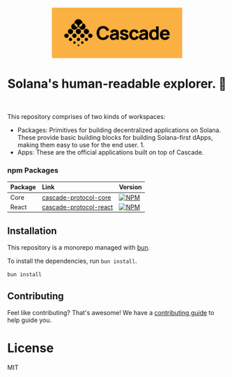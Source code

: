 <p align="center">
  <a href="https://github.com/mirrorworld-universe/cascade-protocol">
    <img src="https://github.com/mirrorworld-universe/cascade/blob/main/media/logos/cascade-logotype.png?raw=true" alt="Cascade logo" width="300" />
  </a>
</p>

<h1 align="center">Solana's human-readable explorer. 🌊</h1>

<br />

This repository comprises of two kinds of workspaces:

- Packages: Primitives for building decentralized applications on Solana. These provide basic building blocks for building Solana-first dApps, making them easy to use for the end user.
  1.
- Apps: These are the official applications built on top of Cascade.

### npm Packages

| Package | Link                                        | Version                                        |
| :------ | :------------------------------------------ | :--------------------------------------------- |
| Core    | [cascade-protocol-core][cascade-core-npm]   | [![NPM][cascade-core-img]][cascade-core-npm]   |
| React   | [cascade-protocol-react][cascade-react-npm] | [![NPM][cascade-react-img]][cascade-react-npm] |

## Installation

This repository is a monorepo managed with [bun](https://bun.sh/).

To install the dependencies, run `bun install`.

```
bun install
```

## Contributing

Feel like contributing? That's awesome! We have a
[contributing guide](./CONTRIBUTING.md) to help guide you.

<!-- Links -->

[cascade-core-npm]: https://npmjs.com/package/@cascade-protocol/core
[cascade-react-npm]: https://npmjs.com/package/@cascade-protocol/react
[cascade-vue-npm]: https://npmjs.com/package/@cascade-protocol/vue
[cascade-core-img]: https://img.shields.io/npm/v/@cascade-protocol/core?logo=typescript
[cascade-react-img]: https://img.shields.io/npm/v/@cascade-protocol/react?logo=typescript
[cascade-vue-img]: https://img.shields.io/npm/v/@cascade-protocol/vue?logo=typescript

# License

MIT
